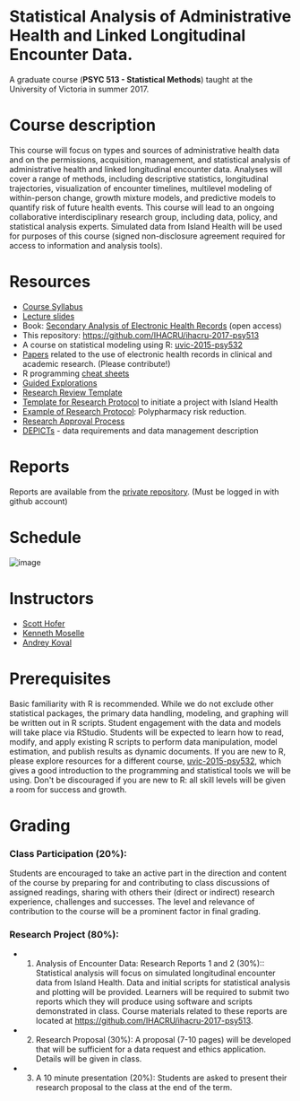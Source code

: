 # Statistical Analysis of Administrative Health and Linked Longitudinal Encounter Data.
A graduate course (**PSYC 513 - Statistical Methods**) taught at the University of Victoria in summer 2017.

# Course description

This course will focus on types and sources of administrative health data and on the permissions, acquisition, management, and statistical analysis of administrative health and linked longitudinal encounter data. Analyses will cover a range of methods, including descriptive statistics, longitudinal trajectories, visualization of encounter timelines, multilevel modeling of within-person change, growth mixture models, and predictive models to quantify risk of future health events. This course will lead to an ongoing collaborative interdisciplinary research group, including data, policy, and statistical analysis experts. Simulated data from Island Health will be used for purposes of this course (signed non-disclosure agreement required for access to information and analysis tools).

# Resources
- [Course Syllabus](https://rawgit.com/IHACRU/ihacru-2017-psy513/master/libs/materials/PSYC_513_Course%20Outline_170605.pdf)
- [Lecture slides](https://rawgit.com/IHACRU/ihacru-2017-psy513/master/libs/materials/lecture-slides-ihacru-2017-psyc513.pdf)
- Book: [Secondary Analysis of Electronic Health Records](http://www.springer.com/gp/book/9783319437408) (open access)
- This repository: https://github.com/IHACRU/ihacru-2017-psy513    
- A course on statistical modeling using R: [uvic-2015-psy532](https://github.com/andkov/psy532)
- [Papers](libs/materials/research-papers.md) related to the use of electronic health records in clinical and academic research. (Please contribute!)
- R programming [cheat sheets](https://www.rstudio.com/resources/cheatsheets/)
- [Guided Explorations](guided-exploration/README.md)
- [Research Review Template](https://rawgit.com/IHACRU/ihacru-2017-psy513/master/libs/materials/research-reviews-working-template-v2.docx)
- [Template for Research Protocol](https://rawgit.com/IHACRU/ihacru-2017-psy513/master/libs/materials/protocol-template-v2.docx) to initiate a project with Island Health 
- [Example of Research Protocol](https://rawgit.com/IHACRU/ihacru-2017-psy513/master/libs/materials/protocol-template-example-polypharmacy.docx): Polypharmacy risk reduction. 
- [Research Approval Process][research_approval]
- [DEPICTs][depicts] - data requirements and data management description

# Reports 
Reports are available from the [private repository][private_repo]. (Must be logged in with github account)

# Schedule
![image](https://cloud.githubusercontent.com/assets/2608073/26729360/6a4bf0ee-477b-11e7-8673-d5c9c5366623.png)

# Instructors
- [Scott Hofer](http://www.uvic.ca/socialsciences/psychology/people/faculty-directory/hoferscott.php)  
- [Kenneth Moselle](https://www.linkedin.com/in/kenneth-moselle-2457b949)  
- [Andrey Koval](https://github.com/andkov)

# Prerequisites 
Basic familiarity with R is recommended. While we do not exclude other statistical packages, the primary data handling, modeling, and graphing will be written out in R scripts. Student engagement with the data and models will take place via RStudio. Students will be expected to learn how to read, modify, and apply existing R scripts to perform data manipulation, model estimation, and publish results as dynamic documents.  If you are new to R, please explore resources for a different course, [uvic-2015-psy532](https://github.com/andkov/psy532), which gives a good introduction to the programming and statistical tools we will be using. Don't be discouraged if  you are new to R: all skill levels will be given a room for success and growth.

# Grading

### Class Participation (20%):  	
Students are encouraged to take an active part in the direction and content of the course by preparing for and contributing to class discussions of assigned readings, sharing with others their (direct or indirect) research experience, challenges and successes. The level and relevance of contribution to the course will be a prominent factor in final grading. 

### Research Project (80%): 	 
- 1. Analysis of Encounter Data: Research Reports 1 and 2  (30%):: Statistical analysis will focus on simulated longitudinal encounter data from Island Health.  Data and initial scripts for statistical analysis and plotting will be provided. Learners will be required to submit two reports which they will produce using software and scripts demonstrated in class. Course materials related to these reports are located at https://github.com/IHACRU/ihacru-2017-psy513.        
- 2. Research Proposal (30%): A proposal (7-10 pages) will be developed that will be sufficient for a data request and ethics application. Details will be given in class. 
- 3. A 10 minute presentation (20%): Students are asked to present their research proposal to the class at the end of the term. 


[depicts]:https://rawgit.com/IHACRU/ihacru-2017-psy513/master/libs/materials/DEPiCTS-data-requirements-short.docx
[research_approval]:https://rawgit.com/IHACRU/ihacru-2017-psy513/master/libs/materials/research-approval-process.pdf
[private_repo]:https://github.com/IHACRU/ihacru-2017-psy513-private/edit/master/README.md


